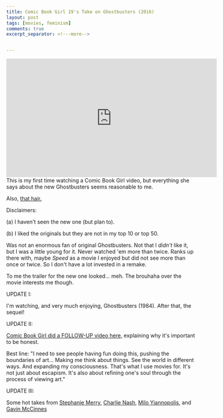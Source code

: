 ```yaml
---
title: Comic Book Girl 19's Take on Ghostbusters (2016)
layout: post
tags: [movies, feminism]
comments: true
excerpt_separator: <!---more-->


---
```


<iframe width="560" height="315" src="https://www.youtube.com/embed/lQIuTGfPHvA" frameborder="0" allowfullscreen></iframe> This is my first time watching a Comic Book Girl video, but everything she says about the new Ghostbusters seems reasonable to me. 

Also, [that hair.](https://www.youtube.com/watch?v=lQIuTGfPHvA)

Disclaimers: 

(a) I haven't seen the new one (but plan to). 

(b) I liked the originals but they are not in my top 10 or top 50. 

Was not an enormous fan of original Ghostbusters. Not that I *didn't* like it, but I was a little young for it. Never watched 'em more than twice. Ranks up there with, maybe *Speed* as a movie I enjoyed but did not see more than once or twice. So I don't have a lot invested in a remake. 

To me the trailer for the new one looked... meh. The brouhaha over the movie interests me though. 

<!---more-->

UPDATE I: 

I'm watching, and very much enjoying, Ghostbusters (1984). After that, the sequel!


UPDATE II: 

[Comic Book Girl did a FOLLOW-UP video here,](https://www.youtube.com/watch?v=Sn_vAcFGTJU) explaining why it's important to be honest.

Best line: "I need to see people having fun doing this, pushing the boundaries of art... Making me think about things. See the world in different ways. And expanding my consciousness. That's what I use movies for. It's not just about escapism. It's also about refining one's soul through the process of viewing art."

UPDATE III: 

Some hot takes from [Stephanie Merry](https://www.washingtonpost.com/news/arts-and-entertainment/wp/2016/07/21/the-problem-with-chris-hemsworths-stunt-casting-in-ghostbusters/), [Charlie Nash](http://www.breitbart.com/tech/2016/07/22/washington-post-gripes-over-chris-hemsworth-upstaging-female-ghostbusters-cast/), [Milo Yiannopolis](http://www.breitbart.com/tech/2016/07/18/milo-reviews-ghostbusters/), and [Gavin McCinnes](http://www.truthrevolt.org/news/gavin-mcinnes-i-predicted-ghostbusters-would-suck-and-i-was-right)

